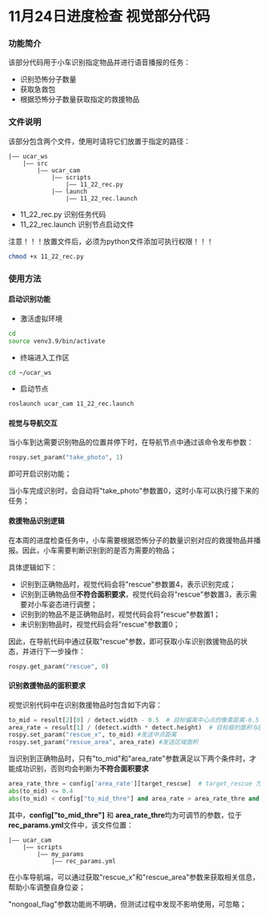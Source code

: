 # 11月24日进度检查 视觉部分代码

### 功能简介

该部分代码用于小车识别指定物品并进行语音播报的任务：
- 识别恐怖分子数量
- 获取急救包
- 根据恐怖分子数量获取指定的救援物品

### 文件说明

该部分包含两个文件，使用时请将它们放置于指定的路径：

```
|—— ucar_ws
    |—— src
        |—— ucar_cam
            |—— scripts
                |—— 11_22_rec.py
            |—— launch
                |—— 11_22_rec.launch
```

- 11_22_rec.py        识别任务代码
- 11_22_rec.launch    识别节点启动文件

注意！！！放置文件后，必须为python文件添加可执行权限！！！
```bash
chmod +x 11_22_rec.py
```

### 使用方法

#### 启动识别功能

- 激活虚拟环境

```bash
cd
source venv3.9/bin/activate
```

- 终端进入工作区

```bash
cd ~/ucar_ws
```

- 启动节点

```bash
roslaunch ucar_cam 11_22_rec.launch
```

#### 视觉与导航交互

当小车到达需要识别物品的位置并停下时，在导航节点中通过该命令发布参数：

```python
rospy.set_param("take_photo", 1)
```

即可开启识别功能；

当小车完成识别时，会自动将"take_photo"参数置0，这时小车可以执行接下来的任务；

#### 救援物品识别逻辑

在本周的进度检查任务中，小车需要根据恐怖分子的数量识别对应的救援物品并播报。因此，小车需要判断识别到的是否为需要的物品；

具体逻辑如下：
- 识别到正确物品时，视觉代码会将"rescue"参数置4，表示识别完成；
- 识别到正确物品但**不符合面积要求**，视觉代码会将"rescue"参数置3，表示需要对小车姿态进行调整；
- 识别到的物品不是正确物品时，视觉代码会将"rescue"参数置1；
- 未识别到物品时，视觉代码会将"rescue"参数置0；

因此，在导航代码中通过获取"rescue"参数，即可获取小车识别救援物品的状态，并进行下一步操作：

```python
rospy.get_param("rescue", 0)
```

#### 识别救援物品的面积要求

视觉识别代码中在识别救援物品时包含如下内容：

```python
to_mid = result[2][0] / detect.width - 0.5  # 目标偏离中心点的像素距离-0.5 - 0.5 从左到右
area_rate = result[1] / (detect.width * detect.height)  # 目标框的面积与图片面积比例 0 - 1
rospy.set_param("rescue_x", to_mid) #发送中点距离
rospy.set_param("rescue_area", area_rate) #发送区域面积
```

当识别到正确物品时，只有"to_mid"和"area_rate"参数满足以下两个条件时，才能成功识别，否则均会判断为**不符合面积要求**

```python
area_rate_thre = config['area_rate'][target_rescue]  # target_rescue 为恐怖分子数量对应的救援物品
abs(to_mid) <= 0.4
abs(to_mid) < config["to_mid_thre"] and area_rate > area_rate_thre and rospy.get_param('nongoal_flag') == 6:
```

其中，**config["to_mid_thre"]** 和 **area_rate_thre**均为可调节的参数，位于**rec_params.yml**文件中，该文件位置：

```
|—— ucar_cam
    |—— scripts
        |—— my_params
            |—— rec_params.yml
```

在小车导航端，可以通过获取"rescue_x"和"rescue_area"参数来获取相关信息，帮助小车调整自身位姿；

"nongoal_flag"参数功能尚不明确，但测试过程中发现不影响使用，可忽略；
